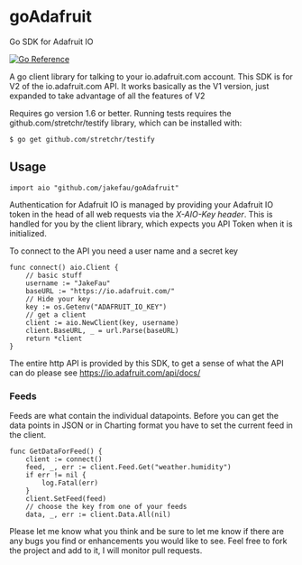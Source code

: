 # goAdafruit
Go SDK for Adafruit IO

[![Go Reference](https://pkg.go.dev/badge/github.com/jakefau/goAdafruit.svg)](https://pkg.go.dev/github.com/jakefau/goAdafruit)

A go client library for talking to your io.adafruit.com account. This SDK is for V2 of the io.adafruit.com API.  It works basically as the V1 version, just expanded to take advantage of all the features of V2

Requires go version 1.6 or better. Running tests requires the github.com/stretchr/testify library, which can be installed with:

    $ go get github.com/stretchr/testify

## Usage
    import aio "github.com/jakefau/goAdafruit"

Authentication for Adafruit IO is managed by providing your Adafruit IO token in the head of all web requests via the *X-AIO-Key header*. This is handled for you by the client library, which expects you API Token when it is initialized.

To connect to the API you need a user name and a secret key

    func connect() aio.Client {
        // basic stuff
        username := "JakeFau"
        baseURL := "https://io.adafruit.com/"
        // Hide your key
        key := os.Getenv("ADAFRUIT_IO_KEY")
        // get a client
        client := aio.NewClient(key, username)
        client.BaseURL, _ = url.Parse(baseURL)
        return *client
    }

The entire http API is provided by this SDK, to get a sense of what the API can do please see https://io.adafruit.com/api/docs/

### Feeds
Feeds are what contain the individual datapoints.  Before you can get the data points in JSON or in Charting format you have to set the current feed in the client.


    func GetDataForFeed() {
        client := connect()
        feed, _, err := client.Feed.Get("weather.humidity")
        if err != nil {
            log.Fatal(err)
        }
        client.SetFeed(feed)
        // choose the key from one of your feeds
        data, _, err := client.Data.All(nil)

Please let me know what you think and be sure to let me know if there are any bugs you find or enhancements you would like to see.  Feel free to fork the project and add to it, I will monitor pull requests.
